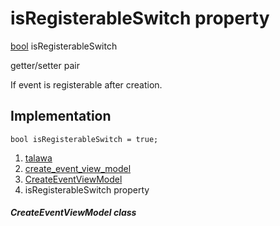 
<div>

# isRegisterableSwitch property

</div>


[bool](https://api.flutter.dev/flutter/dart-core/bool-class.html)
isRegisterableSwitch


getter/setter pair




If event is registerable after creation.



## Implementation

``` language-dart
bool isRegisterableSwitch = true;
```







1.  [talawa](../../index.md)
2.  [create_event_view_model](../../view_model_after_auth_view_models_event_view_models_create_event_view_model/)
3.  [CreateEventViewModel](../../view_model_after_auth_view_models_event_view_models_create_event_view_model/CreateEventViewModel-class.md)
4.  isRegisterableSwitch property

##### CreateEventViewModel class







